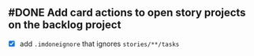 ## #DONE Add card actions to open story projects on the backlog project
- [x] add `.imdoneignore` that ignores `stories/**/tasks`
<!-- #task story-id:Add-a-command-to-show-defaults group:"Ungrouped Tasks" -->
<!-- created:2023-09-19T02:22:07.444Z task-id:eLbEj order:0 -->
